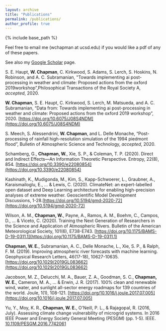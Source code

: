 ```yaml
---
layout: archive
title: "Publications"
permalink: /publications/
author_profile: true
---
```

<!-- 
{% if author.googlescholar %}
  You can also find my articles on <u><a href="{{author.googlescholar}}">my Google Scholar profile</a>.</u>
{% endif %}

{% include base_path %}

{% for post in site.publications reversed %}
  {% include archive-single.html %}
{% endfor %}

 -->

{% include base_path %}

Feel free to email me (wchapman at ucsd.edu) if you would like a pdf of any of these papers.

See also my [Google Scholar](https://scholar.google.com/citations?user=C1ox2CEAAAAJ&hl=en) page.

S. E. Haupt, **W. Chapman**, C. Kirkwood, S. Adams, S. Lerch, S. Hoskins, N. Robinson, and A. C. Subramanian, "Towards implementing ai post-processing in weather and climate: Proposed actions from the oxford 2019workshop”,Philosophical Transactions of the Royal Society A, *accepted*, 2020.

**W. Chapman**, S. E. Haupt, C. Kirkwood, S. Lerch, M. Matsueda, and A. C. Subramanian, “Data from: Towards implementing ai post-processing in weather and climate: Proposed actions from the oxford 2019 workshop”, 2020. [https://doi.org/10.6075/J08S4NDM](https://doi.org/10.6075/J08S4NDM) 

S. Meech, S. Alessendrini, **W. Chapman**, and L. Delle Monache, “Post-processing of rainfall high-resolution simulation of the 1994 piedmont flood”, Bulletin of Atmospheric Science and
Technology, *accepted*, 2020.

Schamberg, G., **Chapman, W.**, Xie, S. P., & Coleman, T. P. (2020). Direct and Indirect Effects—An Information Theoretic Perspective. Entropy, 22(8), 854. [https://doi.org/10.3390/e22080854](https://doi.org/10.3390/e22080854)

Kashinath, K., Mudigonda, M., Kim, S., Kapp-Schwoerer, L., Graubner, A., Karaismailoglu, E., ... & Lewis, C. (2020). ClimateNet: an expert-labelled open dataset and Deep Learning architecture for enabling high-precision analyses of extreme weather. Geoscientific Model Development Discussions, 1-28.[https://doi.org/10.5194/gmd-2020-72](https://doi.org/10.5194/gmd-2020-72)

Wilson, A. M., **Chapman, W.**, Payne, A., Ramos, A. M., Boehm, C., Campos, D., ... & Viceto, C. (2020). Training the Next Generation of Researchers in the Science and Application of Atmospheric Rivers. Bulletin of the American Meteorological Society, 101(6), E738-E743. [https://doi.org/10.1175/BAMS-D-19-0311.1](https://doi.org/10.1175/BAMS-D-19-0311.1)

**Chapman, W. E.**, Subramanian, A. C., Delle Monache, L., Xie, S. P., & Ralph, F. M. (2019). Improving atmospheric river forecasts with machine learning. Geophysical Research Letters, 46(17-18), 10627-10635. [https://doi.org/10.1029/2019GL083662](https://doi.org/10.1029/2019GL083662)

Jacobson, M. Z., Delucchi, M. A., Bauer, Z. A., Goodman, S. C., **Chapman, W. E.**, Cameron, M. A., ... & Erwin, J. R. (2017). 100% clean and renewable wind, water, and sunlight all-sector energy roadmaps for 139 countries of the world. Joule, 1(1), 108-121. [https://doi.org/10.1016/j.joule.2017.07.005](https://doi.org/10.1016/j.joule.2017.07.005)

Yu, Y., Moy, K. R., **Chapman, W. E.**, O'Neill, P. L., & Rajagopal, R. (2016, July). Assessing climate change vulnerability of microgrid systems. In 2016 IEEE Power and Energy Society General Meeting (PESGM) (pp. 1-5). IEEE. [10.1109/PESGM.2016.7742061](10.1109/PESGM.2016.7742061)




